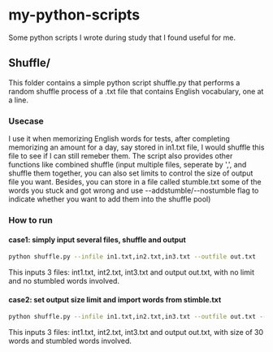 # my-python-scripts
Some python scripts I wrote during study that I found useful for me.

## Shuffle/
This folder contains a simple python script shuffle.py that performs a random shuffle process of a .txt file that contains English vocabulary, one at a line. 
### Usecase
I use it when memorizing English words for tests, after completing memorizing an amount for a day, say stored in in1.txt file, I would shuffle this file to see if I can still remeber them. The script also provides other functions like combined shuffle (input multiple files, seperate by ',', and shuffle them together, you can also set limits to control the size of output file you want. Besides, you can store in a file called stumble.txt some of the words you stuck and got wrong and use --addstumble/--nostumble flag to indicate whether you want to add them into the shuffle pool)
### How to run
#### case1: simply input several files, shuffle and output
```Bash
python shuffle.py --infile in1.txt,in2.txt,in3.txt --outfile out.txt
```
This inputs 3 files: int1.txt, int2.txt, int3.txt and output out.txt, with no limit and no stumbled words involved.
#### case2: set output size limit and import words from stimble.txt
```Bash
python shuffle.py --infile in1.txt,in2.txt,in3.txt --outfile out.txt --limit 30 --addstumble
```
This inputs 3 files: int1.txt, int2.txt, int3.txt and output out.txt, with size of 30 words and stumbled words involved.



